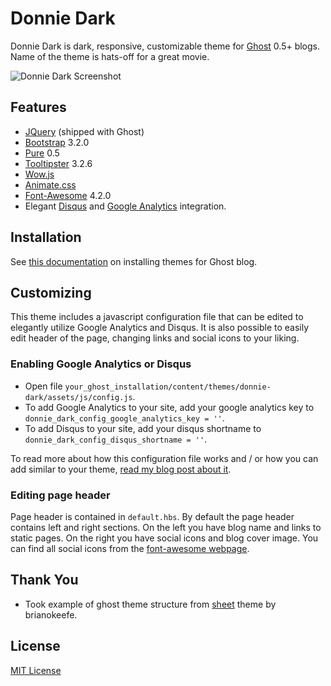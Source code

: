 # Donnie Dark

Donnie Dark is dark, responsive, customizable theme for [Ghost](http://ghost.org) 0.5+ blogs. Name of the theme is hats-off for a great movie.

![Donnie Dark Screenshot](http://i.imgur.com/f1TBcLx.jpg)

## Features

* [JQuery](http://jquery.com/) (shipped with Ghost)
* [Bootstrap](http://getbootstrap.com/) 3.2.0
* [Pure](http://purecss.io/) 0.5
* [Tooltipster](http://iamceege.github.io/tooltipster/) 3.2.6
* [Wow.js](http://mynameismatthieu.com/WOW/)
* [Animate.css](http://daneden.github.io/animate.css/)
* [Font-Awesome](http://fortawesome.github.io/Font-Awesome/) 4.2.0
* Elegant [Disqus](https://disqus.com/) and [Google Analytics](http://www.google.com/analytics/) integration.

## Installation

See [this documentation](https://www.digitalocean.com/community/tutorials/how-to-change-themes-and-adjust-settings-in-ghost) on installing themes for Ghost blog.

## Customizing

This theme includes a javascript configuration file that can be edited to elegantly utilize Google Analytics and Disqus. It is also possible to easily edit header of the page, changing links and social icons to your liking.

### Enabling Google Analytics or Disqus

* Open file ```your_ghost_installation/content/themes/donnie-dark/assets/js/config.js```.
* To add Google Analytics to your site, add your google analytics key to  ```donnie_dark_config_google_analytics_key = ''```.
* To add Disqus to your site, add your disqus shortname to ```donnie_dark_config_disqus_shortname = ''```.

To read more about how this configuration file works and / or how you can add similar to your theme, [read my blog post about it](http://kulttuuri.me/elegant-disqus-and-google-analytics-integration-for-ghost-blog/).

### Editing page header

Page header is contained in ```default.hbs```. By default the page header contains left and right sections. On the left you have blog name and links to static pages. On the right you have social icons and blog cover image. You can find all social icons from the [font-awesome webpage](http://fortawesome.github.io/Font-Awesome/icons/#brand).

## Thank You

* Took example of ghost theme structure from [sheet](https://github.com/brianokeefe/sheet) theme by brianokeefe.

## License

[MIT License](http://en.wikipedia.org/wiki/MIT_License)
